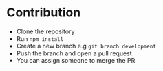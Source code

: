 # Contribution

- Clone the repository
- Run `npm install`
- Create a new branch e.g `git branch development`
- Push the branch and open a pull request
- You can assign someone to merge the PR